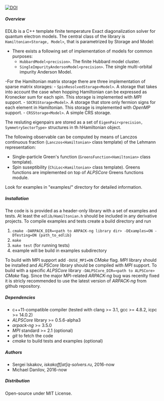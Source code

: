 [![DOI](https://zenodo.org/badge/63707930.svg)](https://zenodo.org/badge/latestdoi/63707930)

##### Overview
EDLib is a C++ template finite temperature Exact diagonalization solver for quantum electron models.
The central class of the library is `Hamiltonian<Storage, Model>`, that is parametrized by Storage and Model:

- There exists a following set of implementation of models for common purposes:
    - `HubbardModel<precision>`. The finite Hubbard model cluster.
    - `SingleImpurityAndersonModel<precision>`. The single multi-orbital impurity Anderson Model.

-For the Hamiltonian matrix storage there are three implementation of sparse matrix storages:
    - `SpinResolvedStorage<Model>`. A storage that takes into account the case when hopping Hamiltonian can be expressed as Kronecker sum for each spin. This storage is implemented with *MPI* support.
    - `SOCRSStorage<Model>`. A storage that store only fermion signs for each element in Hamiltonian. This storage is implemented with *OpenMP* support.
    - `CRSStorage<Model>`. A simple CRS storage.

The resluting eigenpairs are stored as a set of `EigenPair<precision, SymmetrySectorType>` structures in th hHamiltonian object. 

The following observable can be computed by means of Lanczos continuous fraction (`Lanczos<Hamiltonian>` class template) of the Lehmann representation:
- Single-particle Green's function (`GreensFunction<Hamiltonian>` class template).
- Spin suseptibility (`ChiLoc<Hamiltonian>` class template).
Greens functions are implemented on top of *ALPSCore* Greens functions module.

Look for examples in "examples/" directory for detailed information.

##### Installation ###
The code is is provided as a header-only library with a set of examples and tests.
At least the `edlib/Hamiltonian.h` should be included in any derivative projects.
To compile examples and tests create a build directory and run 

1. `cmake -DARPACK_DIR=<path to ARPACK-ng library dir> -DExamples=ON -DTesting=ON {path_to_edlib}`
2. `make`
3. `make test` (for running tests)
4. example will be build in examples subdirectory

To build with MPI support add `-DUSE_MPI=ON` *CMake* flag. *MPI* library should be installed and *ALPSCore* library
should be compiled with *MPI* support. To build with a specific *ALPSCore* library `-DALPSCore_DIR=<path to ALPSCore>` *CMake* flag.
Since the major MPI-related *ARPACK-ng* bug was recenlty fixed it is stricly recommended to use the latest version of *ARPACK-ng* from 
github repository.

##### Dependencies 
- c++11-compatible compiler (tested with clang >= 3.1, gcc >= 4.8.2, icpc >= 14.0.2)  
- *ALPSCore* library >= 0.5.6-alpha3
- *arpack-ng* >= 3.5.0
- *MPI* standard >= 2.1 (optional)
- *git* to fetch the code 
- *cmake* to build tests and examples (optional)

##### Authors
- Sergei Iskakov, *iskakoff[at]q-solvers.ru*, 2016-now
- Michael Danilov, 2016-now

##### Distribution
Open-source under MIT License.
